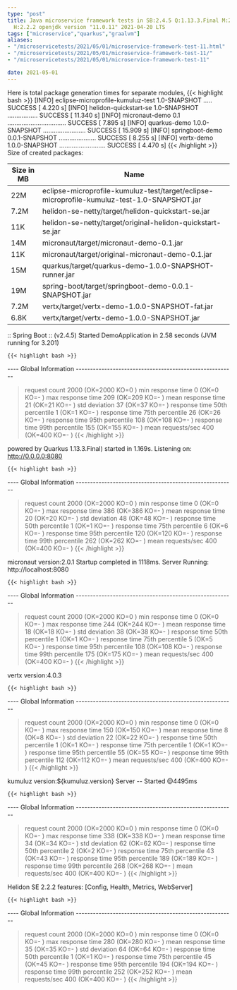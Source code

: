 ```yaml
---
type: "post"
title: Java microservice framework tests in SB:2.4.5 Q:1.13.3.Final M:2.5.0 V:4.0.3
  H:2.2.2 openjdk version "11.0.11" 2021-04-20 LTS
tags: ["microservice","quarkus","graalvm"]
aliases:
- "/microservicetests/2021/05/01/microservice-framework-test-11.html"
- "/microservicetests/2021/05/01/microservice-framework-test-11/"
- "/microservicetests/2021/05/01/microservice-framework-test-11"

date: 2021-05-01
---
```

 
Here is total package generation times for separate modules,
{{< highlight bash >}}
[INFO] eclipse-microprofile-kumuluz-test 1.0-SNAPSHOT ..... SUCCESS [  4.220 s]
[INFO] helidon-quickstart-se 1.0-SNAPSHOT ................. SUCCESS [ 11.340 s]
[INFO] micronaut-demo 0.1 ................................. SUCCESS [  7.895 s]
[INFO] quarkus-demo 1.0.0-SNAPSHOT ........................ SUCCESS [ 15.909 s]
[INFO] springboot-demo 0.0.1-SNAPSHOT ..................... SUCCESS [  8.255 s]
[INFO] vertx-demo 1.0.0-SNAPSHOT .......................... SUCCESS [  4.470 s]
{{< /highlight >}}
Size of created packages:

| Size in MB |  Name |
|------------|-------|
| 22M | eclipse-microprofile-kumuluz-test/target/eclipse-microprofile-kumuluz-test-1.0-SNAPSHOT.jar |
| 7.2M | helidon-se-netty/target/helidon-quickstart-se.jar |
| 11K | helidon-se-netty/target/original-helidon-quickstart-se.jar |
| 14M | micronaut/target/micronaut-demo-0.1.jar |
| 11K | micronaut/target/original-micronaut-demo-0.1.jar |
| 15M | quarkus/target/quarkus-demo-1.0.0-SNAPSHOT-runner.jar |
| 19M | spring-boot/target/springboot-demo-0.0.1-SNAPSHOT.jar |
| 7.2M | vertx/target/vertx-demo-1.0.0-SNAPSHOT-fat.jar |
| 6.8K | vertx/target/vertx-demo-1.0.0-SNAPSHOT.jar |


:: Spring Boot :: (v2.4.5) Started DemoApplication in 2.58 seconds (JVM running for 3.201)

    {{< highlight bash >}}
---- Global Information --------------------------------------------------------
> request count                                       2000 (OK=2000   KO=0     )
> min response time                                      0 (OK=0      KO=-     )
> max response time                                    209 (OK=209    KO=-     )
> mean response time                                    21 (OK=21     KO=-     )
> std deviation                                         37 (OK=37     KO=-     )
> response time 50th percentile                          1 (OK=1      KO=-     )
> response time 75th percentile                         26 (OK=26     KO=-     )
> response time 95th percentile                        108 (OK=108    KO=-     )
> response time 99th percentile                        155 (OK=155    KO=-     )
> mean requests/sec                                    400 (OK=400    KO=-     )
{{< /highlight >}}

powered by Quarkus 1.13.3.Final) started in 1.169s. Listening on: http://0.0.0.0:8080

    {{< highlight bash >}}
---- Global Information --------------------------------------------------------
> request count                                       2000 (OK=2000   KO=0     )
> min response time                                      0 (OK=0      KO=-     )
> max response time                                    386 (OK=386    KO=-     )
> mean response time                                    20 (OK=20     KO=-     )
> std deviation                                         48 (OK=48     KO=-     )
> response time 50th percentile                          1 (OK=1      KO=-     )
> response time 75th percentile                          6 (OK=6      KO=-     )
> response time 95th percentile                        120 (OK=120    KO=-     )
> response time 99th percentile                        262 (OK=262    KO=-     )
> mean requests/sec                                    400 (OK=400    KO=-     )
{{< /highlight >}}

micronaut version:2.0.1 Startup completed in 1118ms. Server Running: http://localhost:8080

    {{< highlight bash >}}
---- Global Information --------------------------------------------------------
> request count                                       2000 (OK=2000   KO=0     )
> min response time                                      0 (OK=0      KO=-     )
> max response time                                    244 (OK=244    KO=-     )
> mean response time                                    18 (OK=18     KO=-     )
> std deviation                                         38 (OK=38     KO=-     )
> response time 50th percentile                          1 (OK=1      KO=-     )
> response time 75th percentile                          5 (OK=5      KO=-     )
> response time 95th percentile                        108 (OK=108    KO=-     )
> response time 99th percentile                        175 (OK=175    KO=-     )
> mean requests/sec                                    400 (OK=400    KO=-     )
{{< /highlight >}}

vertx version:4.0.3

    {{< highlight bash >}}
---- Global Information --------------------------------------------------------
> request count                                       2000 (OK=2000   KO=0     )
> min response time                                      0 (OK=0      KO=-     )
> max response time                                    150 (OK=150    KO=-     )
> mean response time                                     8 (OK=8      KO=-     )
> std deviation                                         22 (OK=22     KO=-     )
> response time 50th percentile                          1 (OK=1      KO=-     )
> response time 75th percentile                          1 (OK=1      KO=-     )
> response time 95th percentile                         55 (OK=55     KO=-     )
> response time 99th percentile                        112 (OK=112    KO=-     )
> mean requests/sec                                    400 (OK=400    KO=-     )
{{< /highlight >}}

kumuluz version:${kumuluz.version} Server -- Started @4495ms

    {{< highlight bash >}}
---- Global Information --------------------------------------------------------
> request count                                       2000 (OK=2000   KO=0     )
> min response time                                      0 (OK=0      KO=-     )
> max response time                                    338 (OK=338    KO=-     )
> mean response time                                    34 (OK=34     KO=-     )
> std deviation                                         62 (OK=62     KO=-     )
> response time 50th percentile                          2 (OK=2      KO=-     )
> response time 75th percentile                         43 (OK=43     KO=-     )
> response time 95th percentile                        189 (OK=189    KO=-     )
> response time 99th percentile                        268 (OK=268    KO=-     )
> mean requests/sec                                    400 (OK=400    KO=-     )
{{< /highlight >}}

Helidon SE 2.2.2 features: [Config, Health, Metrics, WebServer]

    {{< highlight bash >}}
---- Global Information --------------------------------------------------------
> request count                                       2000 (OK=2000   KO=0     )
> min response time                                      0 (OK=0      KO=-     )
> max response time                                    280 (OK=280    KO=-     )
> mean response time                                    35 (OK=35     KO=-     )
> std deviation                                         64 (OK=64     KO=-     )
> response time 50th percentile                          1 (OK=1      KO=-     )
> response time 75th percentile                         45 (OK=45     KO=-     )
> response time 95th percentile                        194 (OK=194    KO=-     )
> response time 99th percentile                        252 (OK=252    KO=-     )
> mean requests/sec                                    400 (OK=400    KO=-     )
{{< /highlight >}}
